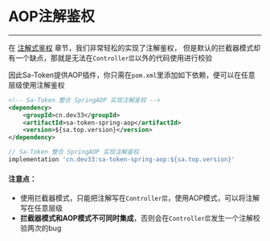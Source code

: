 # AOP注解鉴权
--- 

在 [注解式鉴权](/use/at-check) 章节，我们非常轻松的实现了注解鉴权，
但是默认的拦截器模式却有一个缺点，那就是无法在`Controller层`以外的代码使用进行校验

因此Sa-Token提供AOP插件，你只需在`pom.xml`里添加如下依赖，便可以在任意层级使用注解鉴权

<!---------------------------- tabs:start ------------------------------>
<!-------- tab:Maven 方式 -------->
``` xml 
<!-- Sa-Token 整合 SpringAOP 实现注解鉴权 -->
<dependency>
	<groupId>cn.dev33</groupId>
	<artifactId>sa-token-spring-aop</artifactId>
	<version>${sa.top.version}</version>
</dependency>
```
<!-------- tab:Gradle 方式 -------->
``` gradle
// Sa-Token 整合 SpringAOP 实现注解鉴权
implementation 'cn.dev33:sa-token-spring-aop:${sa.top.version}'
```
<!---------------------------- tabs:end ------------------------------>


#### 注意点：
- 使用拦截器模式，只能把注解写在`Controller层`，使用AOP模式，可以将注解写在任意层级 <br>
- **拦截器模式和AOP模式不可同时集成**，否则会在`Controller层`发生一个注解校验两次的bug









